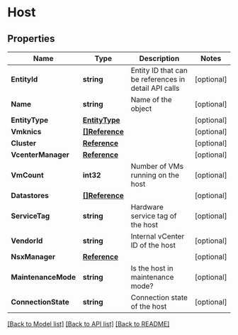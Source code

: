 # Host

## Properties

Name | Type | Description | Notes
------------ | ------------- | ------------- | -------------
**EntityId** | **string** | Entity ID that can be references in detail API calls | [optional] 
**Name** | **string** | Name of the object | [optional] 
**EntityType** | [**EntityType**](EntityType.md) |  | [optional] 
**Vmknics** | [**[]Reference**](Reference.md) |  | [optional] 
**Cluster** | [**Reference**](Reference.md) |  | [optional] 
**VcenterManager** | [**Reference**](Reference.md) |  | [optional] 
**VmCount** | **int32** | Number of VMs running on the host | [optional] 
**Datastores** | [**[]Reference**](Reference.md) |  | [optional] 
**ServiceTag** | **string** | Hardware service tag of the host | [optional] 
**VendorId** | **string** | Internal vCenter ID of the host | [optional] 
**NsxManager** | [**Reference**](Reference.md) |  | [optional] 
**MaintenanceMode** | **string** | Is the host in maintenance mode? | [optional] 
**ConnectionState** | **string** | Connection state of the host | [optional] 

[[Back to Model list]](../README.md#documentation-for-models) [[Back to API list]](../README.md#documentation-for-api-endpoints) [[Back to README]](../README.md)


